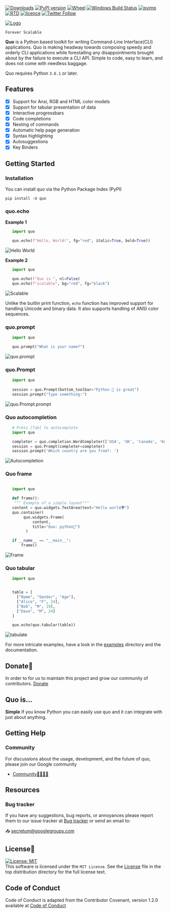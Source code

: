 [![Downloads](https://pepy.tech/badge/quo)](https://pepy.tech/project/quo)
[![PyPI version](https://badge.fury.io/py/quo.svg)](https://badge.fury.io/py/quo)
[![Wheel](https://img.shields.io/pypi/wheel/quo.svg)](https://pypi.com/project/quo)
[![Windows Build Status](https://img.shields.io/appveyor/build/gerrishons/quo/master?logo=appveyor&cacheSeconds=600)](https://ci.appveyor.com/project/gerrishons/quo)
[![pyimp](https://img.shields.io/pypi/implementation/quo.svg)](https://pypi.com/project/quo)
[![RTD](https://readthedocs.org/projects/quo/badge/)](https://quo.readthedocs.io)
[![licence](https://img.shields.io/pypi/l/quo.svg)](https://opensource.org/licenses/MIT)
[![Twitter Follow](https://img.shields.io/twitter/follow/gerrishon_s.svg?style=social)](https://twitter.com/gerrishon_s)


[![Logo](https://raw.githubusercontent.com/secretum-inc/quo/master/pics/quo.png)](https://github.com/secretum-inc/quo)


`Forever Scalable`

**Quo** is a Python based toolkit for writing Command-Line Interface(CLI) applications.
Quo is making headway towards composing speedy and orderly CLI applications while forestalling any disappointments brought about by the failure to execute a CLI API.
Simple to code, easy to learn, and does not come with needless baggage. 

Quo requires Python `3.6.1` or later. 


## Features
- [x] Support for Ansi, RGB and HTML color models
- [x] Support for tabular presentation of data
- [x] Interactive progressbars
- [x] Code completions
- [x] Nesting of commands
- [x] Automatic help page generation
- [x] Syntax highlighting
- [x] Autosuggestions
- [x] Key Binders

## Getting Started
### Installation
You can install quo via the Python Package Index (PyPI)

```
pip install -U quo
```


### quo.echo
**Example 1**
```python
   import quo

   quo.echo(f"Hello, World!", fg="red", italic=True, bold=True))
```
![Hello World](https://github.com/secretum-inc/quo/raw/master/pics/print.png)

**Example 2**
```python
   import quo

   quo.echo(f"Quo is ", nl=False)
   quo.echo(f"scalable", bg="red", fg="black") 
```
![Scalable](https://github.com/secretum-inc/quo/raw/master/pics/scalable.png)

Unlike the builtin print function, ``echo`` function has improved support for handling Unicode and binary data.
It also supports handling of ANSI color sequences.

### quo.prompt
```python
   import quo

   quo.prompt("What is your name?")
```
![quo.prompt](https://github.com/secretum-inc/quo/raw/master/pics/prompt.png)

### quo.Prompt
```python
   import quo
   
   session = quo.Prompt(bottom_toolbar="Python 🐍 is great")
   session.prompt("Type something:") 
```
![quo.Prompt.prompt](https://github.com/secretum-inc/quo/raw/master/docs/images/prompt2.png)

### Quo autocompletion
```python
   # Press [Tab] to autocomplete
   import quo

   completer = quo.completion.WordCompleter(['USA', 'UK', 'Canada', 'Kenya'])
   session = quo.Prompt(completer=completer)
   session.prompt('Which country are you from?: ')
```
![Autocompletion](https://github.com/secretum-inc/quo/raw/master/docs/images/autocompletion.png)

### Quo frame
```python
  
   import quo

   def frame():
    """ Example of a simple layout"""
   content = quo.widgets.TextArea(text="Hello world🌍")
   quo.container(
        quo.widgets.Frame(
            content,
            title="Quo: python🐍")
         )

   if __name__ == "__main__":
       frame()
```
![Frame](https://github.com/secretum-inc/quo/raw/master/docs/images/print_frame.png)

### Quo tabular
```python
   import quo


   table = [
     ["Name", "Gender", "Age"],
     ["Alice", "F", 24],
     ["Bob", "M", 19],
     ["Dave", "M", 24]
   ]

   quo.echo(quo.tabular(table))
```
![tabulate](https://github.com/secretum-inc/quo/raw/master/pics/tabulate.png)
   


For more intricate  examples, have a look in the [examples](https://github.com/secretum-inc/quo/tree/master/examples) directory and the documentation.

## Donate🎁

In order to for us to maintain this project and grow our community of contributors.
[Donate](https://www.paypal.com/donate?hosted_button_id=KP893BC2EKK54)



## Quo is...

**Simple**
     If you know Python you can  easily use quo and it can integrate with just about anything.




## Getting Help

### Community

For discussions about the usage, development, and the future of quo, please join our Google community

* [Community👨‍👩‍👦‍👦](https://groups.google.com/forum/#!forum/secretum)

## Resources

### Bug tracker

If you have any suggestions, bug reports, or annoyances please report them
to our issue tracker at 
[Bug tracker](https://github.com/secretum-inc/quo/issues/) or send an email to:

 📥 secretum@googlegroups.com


## License📑

[![License: MIT](https://img.shields.io/badge/License-MIT-yellow.svg)](https://opensource.org/licenses/MIT)  
This software is licensed under the `MIT License`. See the [License](https://github.com/secretum-inc/quo/blob/master/LICENSE) file in the top distribution directory for the full license text.


## Code of Conduct
Code of Conduct is adapted from the Contributor Covenant,
version 1.2.0 available at
[Code of Conduct](http://contributor-covenant.org/version/1/2/0/)
